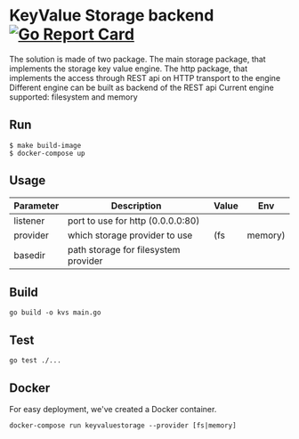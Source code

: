 # KeyValue Storage backend [![Go Report Card](https://goreportcard.com/badge/github.com/aspacca/keyvaluestorage)](https://goreportcard.com/report/github.com/aspacca/keyvaluestorage)

The solution is made of two package.
The main storage package, that implements the storage key value engine.
The http package, that implements the access through REST api on HTTP transport to the engine 
Different engine can be built as backend of the REST api
Current engine supported: filesystem and memory

## Run

```
$ make build-image
$ docker-compose up
```


## Usage
Parameter | Description | Value | Env
--- | --- | --- | ---
listener | port to use for http (0.0.0.0:80) | |
provider | which storage provider to use | (fs|memory) |
basedir | path storage for filesystem provider| |

## Build

```
go build -o kvs main.go
```

## Test

```
go test ./...
```

## Docker

For easy deployment, we've created a Docker container.

```
docker-compose run keyvaluestorage --provider [fs|memory]
```
